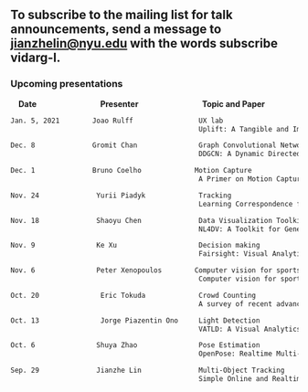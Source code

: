 ## To subscribe to the mailing list for talk announcements, send a message to **<jianzhelin@nyu.edu>** with the words subscribe vidarg-l. 

### Upcoming presentations

&emsp;**Date** &emsp; &emsp; &emsp; &emsp; &emsp; &emsp; **Presenter** &emsp; &emsp; &emsp; &emsp; &emsp; &emsp; **Topic and Paper**
```markdown 
Jan. 5, 2021        Joao Rulff                UX lab 
                                              Uplift: A Tangible and Immersive Tabletop System for Casual Collaborative Visual Analytics
```
```markdown 
Dec. 8              Gromit Chan               Graph Convolutional Network 
                                              DDGCN: A Dynamic Directed Graph Convolutional Network for Action Recognition 
```
```markdown 
Dec. 1              Bruno Coelho             Motion Capture
                                              A Primer on Motion Capture with Deep Learning: Principles, Pitfalls, and Perspectives 
```
```markdown 
Nov. 24              Yurii Piadyk             Tracking
                                              Learning Correspondence from the Cycle-consistency of Time 
```
```markdown 
Nov. 18              Shaoyu Chen              Data Visualization Toolkit
                                              NL4DV: A Toolkit for Generating Analytic Specifications for Data Visualization from Natural Language Queries 
```

```markdown 
Nov. 9               Ke Xu                    Decision making
                                              Fairsight: Visual Analytics for Fairness in Decision Making 
```

```markdown 
Nov. 6               Peter Xenopoulos        Computer vision for sports
                                              Computer vision for sports: Current applications and research topics 
```

```markdown 
Oct. 20               Eric Tokuda             Crowd Counting
                                              A survey of recent advances in CNN-based single image crowd
```

```markdown 
Oct. 13               Jorge Piazentin Ono     Light Detection
                                              VATLD: A Visual Analytics System to Assess, Understand and Improve T raffic Light Detection
```

```markdown 
Oct. 6               Shuya Zhao               Pose Estimation
                                              OpenPose: Realtime Multi-Person 2D Pose Estimation using Part Affinity Fields
```

```markdown 
Sep. 29              Jianzhe Lin              Multi-Object Tracking
                                              Simple Online and Realtime Tracking with a Deep Association Metric
```


